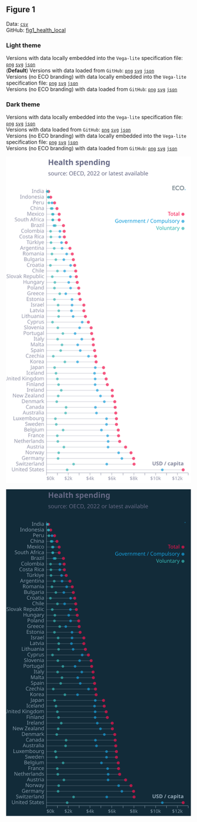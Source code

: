 ## Figure 1  

Data: [`csv`](data/fig1_health_local.csv)  
GitHub: [fig1_health_local](https://github.com/EconomicsObservatory/ECOvisualisations/tree/main/articles/oecd-healthcare)  

### Light theme  

Versions with data locally embedded into the `Vega-lite` specification file: [`png`](visualisation/fig1_health_local_local.png) [`svg`](visualisation/fig1_health_local_local.svg) [`json`](visualisation/fig1_health_local_local.json)   
 (**Default**) Versions with data loaded from `GitHub`: [`png`](visualisation/fig1_health_local.png) [`svg`](visualisation/fig1_health_local.svg) [`json`](visualisation/fig1_health_local.json)  
Versions (no ECO branding) with data locally embedded into the `Vega-lite` specification file: [`png`](visualisation/fig1_health_local_local_no_branding.png) [`svg`](visualisation/fig1_health_local_local_no_branding.svg) [`json`](visualisation/fig1_health_local_local_no_branding.json)   
Versions (no ECO branding) with data loaded from `GitHub`: [`png`](visualisation/fig1_health_local_no_branding.png) [`svg`](visualisation/fig1_health_local_no_branding.svg) [`json`](visualisation/fig1_health_local_no_branding.json)   

### Dark theme  

Versions with data locally embedded into the `Vega-lite` specification file: [`png`](visualisation/fig1_health_local_local_dark.png) [`svg`](visualisation/fig1_health_local_local_dark.svg) [`json`](visualisation/fig1_health_local_local_dark.json)   
 Versions with data loaded from `GitHub`: [`png`](visualisation/fig1_health_local_dark.png) [`svg`](visualisation/fig1_health_local_dark.svg) [`json`](visualisation/fig1_health_local_dark.json)  
Versions (no ECO branding) with data locally embedded into the `Vega-lite` specification file: [`png`](visualisation/fig1_health_local_local_no_branding_dark.png) [`svg`](visualisation/fig1_health_local_local_no_branding_dark.svg) [`json`](visualisation/fig1_health_local_local_no_branding_dark.json)   
Versions (no ECO branding) with data loaded from `GitHub`: [`png`](visualisation/fig1_health_local_no_branding_dark.png) [`svg`](visualisation/fig1_health_local_no_branding_dark.svg) [`json`](visualisation/fig1_health_local_no_branding_dark.json)   

!["fig1_health_local"](visualisation/fig1_health_local.svg "fig1_health_local")

  

!["fig1_health_local_dark"](visualisation/fig1_health_local_dark.svg "fig1_health_local")

